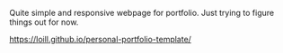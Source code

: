 Quite simple and responsive webpage for portfolio.
Just trying to figure things out for now.

https://loill.github.io/personal-portfolio-template/
